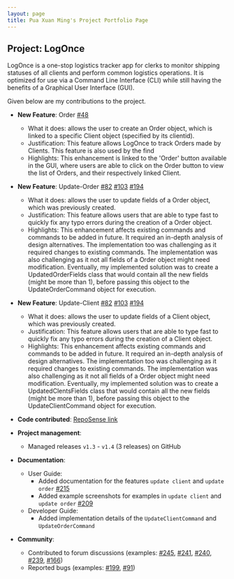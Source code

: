 ```yaml
---
layout: page
title: Pua Xuan Ming's Project Portfolio Page
---
```


## Project: LogOnce

LogOnce is a one-stop logistics tracker app for clerks to monitor shipping statuses of all clients and perform common 
logistics operations. It is optimized for use via a Command Line Interface (CLI) while still having the benefits of a 
Graphical User Interface (GUI).

Given below are my contributions to the project.

* **New Feature**: Order
    [\#48](https://github.com/AY2021S1-CS2103-F09-4/tp/pull/48)
  * What it does: allows the user to create an Order object, which is linked to a specific Client object (specified by its clientid).
  * Justification: This feature allows LogOnce to track Orders made by Clients. This feature is also used by the find
  * Highlights: This enhancement is linked to the 'Order' button available in the GUI, where users are able to click on the Order button to view the list of Orders, and their respectively linked Client.
  
* **New Feature**: Update-Order
    [\#82](https://github.com/AY2021S1-CS2103-F09-4/tp/pull/82)
    [\#103](https://github.com/AY2021S1-CS2103-F09-4/tp/pull/103)
    [\#194](https://github.com/AY2021S1-CS2103-F09-4/tp/pull/194)
  * What it does: allows the user to update fields of a Order object, which was previously created.
  * Justification: This feature allows users that are able to type fast to quickly fix any typo errors during the creation of a Order object.
  * Highlights: This enhancement affects existing commands and commands to be added in future. It required an in-depth analysis of design alternatives. The implementation too was challenging as it required changes to existing commands. The implementation was also challenging as it not all fields of a Order object might need modification. Eventually, my implemented solution was to create a UpdatedOrderFields class that would contain all the new fields (might be more than 1), before passing this object to the UpdateOrderCommand object for execution.
  
* **New Feature**: Update-Client
    [\#82](https://github.com/AY2021S1-CS2103-F09-4/tp/pull/82)
    [\#103](https://github.com/AY2021S1-CS2103-F09-4/tp/pull/103)
    [\#194](https://github.com/AY2021S1-CS2103-F09-4/tp/pull/194)
  * What it does: allows the user to update fields of a Client object, which was previously created.
  * Justification: This feature allows users that are able to type fast to quickly fix any typo errors during the creation of a Client object.
  * Highlights: This enhancement affects existing commands and commands to be added in future. It required an in-depth analysis of design alternatives. The implementation too was challenging as it required changes to existing commands. The implementation was also challenging as it not all fields of a Order object might need modification. Eventually, my implemented solution was to create a UpdatedClentsFields class that would contain all the new fields (might be more than 1), before passing this object to the UpdateClientCommand object for execution.

* **Code contributed**: [RepoSense link](https://nus-cs2103-ay2021s1.github.io/tp-dashboard/#breakdown=true&search=xnmng)

* **Project management**:
  * Managed releases `v1.3` - `v1.4` (3 releases) on GitHub

* **Documentation**:
  * User Guide:
    * Added documentation for the features `update client` and `update order`
      [\#215](https://github.com/AY2021S1-CS2103-F09-4/tp/pull/215)
    * Added example screenshots for examples in `update client` and `update order`
      [\#209](https://github.com/AY2021S1-CS2103-F09-4/tp/pull/209)
  * Developer Guide:
    * Added implementation details of the `UpdateClientCommand` and `UpdateOrderCommand`

* **Community**:
  * Contributed to forum discussions (examples: [\#245](https://github.com/nus-cs2103-AY2021S1/forum/issues/245), [\#241](https://github.com/nus-cs2103-AY2021S1/forum/issues/241), [\#240](https://github.com/nus-cs2103-AY2021S1/forum/issues/240), [\#239](https://github.com/nus-cs2103-AY2021S1/forum/issues/239), [\#166](https://github.com/nus-cs2103-AY2021S1/forum/issues/166))
  * Reported bugs (examples: [\#199](https://github.com/nus-cs2103-AY2021S1/forum/issues/199), [\#91](https://github.com/nus-cs2103-AY2021S1/forum/issues/91))
